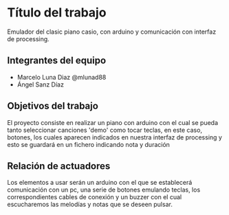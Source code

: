 # Título del trabajo

Emulador del clasic piano casio, con arduino y comunicación con interfaz de processing.

## Integrantes del equipo
- Marcelo Luna Diaz  @mlunad88
- Ángel Sanz Díaz 

## Objetivos del trabajo

El proyecto consiste en realizar un piano con arduino con el cual se pueda tanto seleccionar canciones 'demo' como tocar teclas, en este caso, botones, los cuales aparecen indicados en nuestra interfaz de processing y esto se guardará en un fichero indicando nota y duración

## Relación de actuadores

Los elementos a usar serán un arduino con el que se establecerá comunicación con un pc, una serie de botones emulando teclas, los correspondientes cables de conexión y un buzzer con el cual escucharemos las melodías y notas que se deseen pulsar.
